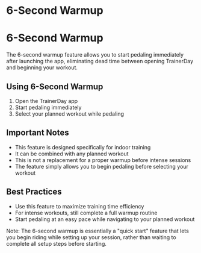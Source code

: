# 6-Second Warmup

# 6-Second Warmup

The 6-second warmup feature allows you to start pedaling immediately after launching the app, eliminating dead time between opening TrainerDay and beginning your workout.

## Using 6-Second Warmup

1. Open the TrainerDay app
2. Start pedaling immediately
3. Select your planned workout while pedaling

## Important Notes

- This feature is designed specifically for indoor training
- It can be combined with any planned workout
- This is not a replacement for a proper warmup before intense sessions
- The feature simply allows you to begin pedaling before selecting your workout

## Best Practices

- Use this feature to maximize training time efficiency
- For intense workouts, still complete a full warmup routine
- Start pedaling at an easy pace while navigating to your planned workout

Note: The 6-second warmup is essentially a "quick start" feature that lets you begin riding while setting up your session, rather than waiting to complete all setup steps before starting.